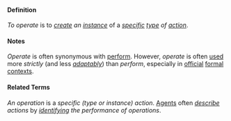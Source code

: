 #### Definition

*To operate* is to *[create](https://github.com/gcassel/Modular-Organization-Terminology/blob/master/terms/create.md) an [instance](https://github.com/gcassel/Modular-Organization-Terminology/blob/master/terms/instance.md)* of a *[specific](https://github.com/gcassel/Modular-Organization-Terminology/blob/master/terms/specific.md) [type](https://github.com/gcassel/Modular-Organization-Terminology/blob/master/terms/type.md) of [action](https://github.com/gcassel/Modular-Organization-Terminology/blob/master/terms/action.md)*.

#### Notes

*Operate* is often synonymous with [perform](https://github.com/gcassel/Modular-Organization-Terminology/blob/master/terms/perform.md). However, *operate* is often [used](https://github.com/gcassel/Modular-Organization-Terminology/blob/master/terms/use.md) more *strictly* (and less *[adaptably](https://github.com/gcassel/Modular-Organization-Terminology/blob/master/terms/adapt.md)*) than *perform*, especially in [official](https://github.com/gcassel/Modular-Organization-Terminology/blob/master/terms/official.md) [formal](https://github.com/gcassel/Modular-Organization-Terminology/blob/master/terms/form.md) [contexts](https://github.com/gcassel/Modular-Organization-Terminology/blob/master/terms/context.md).

#### Related Terms

*An operation* is a *specific (type or instance) action*.  [Agents](https://github.com/gcassel/Modular-Organization-Terminology/blob/master/terms/agent.md) often *[describe](https://github.com/gcassel/Modular-Organization-Terminology/blob/master/terms/describe.md) actions* by *[identifying](https://github.com/gcassel/Modular-Organization-Terminology/blob/master/terms/identify.md) the performance of operations*.

